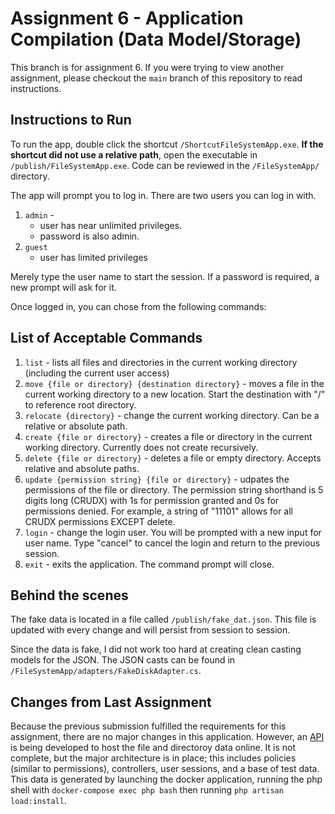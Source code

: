 # Assignment 6 - Application Compilation (Data Model/Storage)

This branch is for assignment 6. If you were trying to view another assignment, please checkout the `main` branch of this repository to read instructions.

## Instructions to Run

To run the app, double click the shortcut `/ShortcutFileSystemApp.exe`. **If the shortcut did not use a relative path**, open the executable in `/publish/FileSystemApp.exe`. Code can be reviewed in the `/FileSystemApp/` directory.

The app will prompt you to log in. There are two users you can log in with.
1. `admin` -
    - user has near unlimited privileges.
    - password is also admin.
2. `guest`
    - user has limited privileges

Merely type the user name to start the session. If a password is required, a new prompt will ask for it.

Once logged in, you can chose from the following commands:

## List of Acceptable Commands

1. `list` - lists all files and directories in the current working directory (including the current user access)
1. `move {file or directory} {destination directory}` - moves a file in the current working directory to a new location. Start the destination with "/" to reference root directory.
1. `relocate {directory}` - change the current working directory. Can be a relative or absolute path.
1. `create {file or directory}` - creates a file or directory in the current working directory. Currently does not create recursively.
1. `delete {file or directory}` - deletes a file or empty directory. Accepts relative and absolute paths.
1. `update {permission string} {file or directory}` - udpates the permissions of the file or directory. The permission string shorthand is 5 digits long (CRUDX) with 1s for permission granted and 0s for permissions denied. For example, a string of "11101" allows for all CRUDX permissions EXCEPT delete.
1. `login` - change the login user. You will be prompted with a new input for user name. Type "cancel" to cancel the login and return to the previous session.
1. `exit` - exits the application. The command prompt will close.

## Behind the scenes
The fake data is located in a file called `/publish/fake_dat.json`. This file is updated with every change and will persist from session to session.

Since the data is fake, I did not work too hard at creating clean casting models for the JSON. The JSON casts can be found in `/FileSystemApp/adapters/FakeDiskAdapter.cs`.

## Changes from Last Assignment

Because the previous submission fulfilled the requirements for this assignment, there are no major changes in this application. However, an [API](https://github.com/booellean/FileSystemAPI) is being developed to host the file and directoroy data online. It is not complete, but the major architecture is in place; this includes policies (similar to permissions), controllers, user sessions, and a base of test data. This data is generated by launching the docker application, running the php shell with `docker-compose exec php bash` then running `php artisan load:install`.
